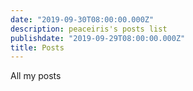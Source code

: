 ```yaml
---
date: "2019-09-30T08:00:00.000Z"
description: peaceiris's posts list
publishdate: "2019-09-29T08:00:00.000Z"
title: Posts
---
```


All my posts
